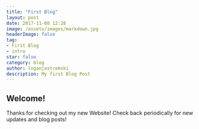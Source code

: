 ```yaml
---
title: "First Blog"
layout: post
date: 2017-11-08 12:28
image: /assets/images/markdown.jpg
headerImage: false
tag:
- First Blog
- intro
star: false
category: blog
author: loganjastremski
description: My first Blog Post
---
```


## Welcome!

Thanks for checking out my new Website! Check back periodically for new updates and blog posts!